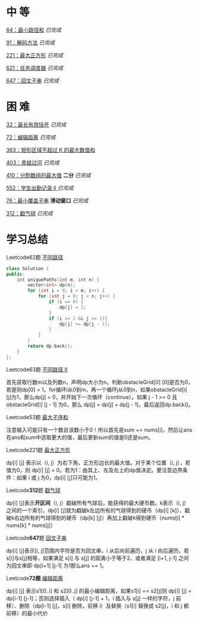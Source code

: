 # 中 等

[64：最小路径和](https://github.com/libracjj/AlgorithmQIUZHAO/blob/master/Week_04/Leetcode_64.cpp)          *已完成*          

[91：解码方法](https://github.com/libracjj/AlgorithmQIUZHAO/blob/master/Week_04/Leetcode_91.cpp)          *已完成*          

[221：最大正方形](https://github.com/libracjj/AlgorithmQIUZHAO/blob/master/Week_04/Leetcode_221.cpp)          *已完成*          

[621：任务调度器](https://github.com/libracjj/AlgorithmQIUZHAO/blob/master/Week_04/Leetcode_621.cpp)          *已完成*          

[647：回文子串](https://github.com/libracjj/AlgorithmQIUZHAO/blob/master/Week_04/Leetcode_647.cpp)          *已完成*          

# 困 难

[32：最长有效括号](https://github.com/libracjj/AlgorithmQIUZHAO/blob/master/Week_04/Leetcode_32.cpp)          *已完成*          

[72：编辑距离](https://github.com/libracjj/AlgorithmQIUZHAO/blob/master/Week_04/Leetcode_72.cpp)          *已完成*          

[363：矩形区域不超过 K 的最大数值和](https://leetcode-cn.com/problems/max-sum-of-rectangle-no-larger-than-k/)

[403：青蛙过河](https://github.com/libracjj/AlgorithmQIUZHAO/blob/master/Week_04/Leetcode_403.cpp)          *已完成*          

[410：分割数组的最大值](https://github.com/libracjj/AlgorithmQIUZHAO/blob/master/Week_04/Leetcode_410.py) **二分**                    *已完成*          

[552：学生出勤记录 II ](https://github.com/libracjj/AlgorithmQIUZHAO/blob/master/Week_04/Leetcode_552.py)          *已完成*          

[76：最小覆盖子串](https://github.com/libracjj/AlgorithmQIUZHAO/blob/master/Week_04/Leetcode_76.cpp) **滑动窗口**                    *已完成*                     

[312：戳气球](https://github.com/libracjj/AlgorithmQIUZHAO/blob/master/Week_04/Leetcode_312.cpp)          *已完成*          

# 学习总结

Leetcode62题 [不同路径](https://leetcode-cn.com/problems/unique-paths/)

```C++
class Solution {
public:
    int uniquePaths(int m, int n) {
        vector<int> dp(n);
        for (int i = 0; i < m; i++) {
            for (int j = 0; j < n; j++) {
                if (i == 0) {
                    dp[j] = 1;
                }
                if (i >= 1 && j >= 1){
                    dp[j] += dp[j - 1];
                }
            }
        }
        return dp.back();
    }
};
```

Leetcode63题 [不同路径 II](https://leetcode-cn.com/problems/unique-paths-ii/)    

首先获取行数m以及列数n，声明dp大小为n。判断obstacleGrid[0] [0]是否为0，若是则dp[0] = 1。for循环i从0到m，再一个循环j从0到n，如果obstacleGrid[i] [j]为1，那么dp[j] = 0，并开始下一次循环（continue）。如果 j - 1 >= 0 且 obstacleGrid[i] [j - 1] 为0，那么 dp[j] = dp[j] + dp[j - 1]，最后返回dp.back()。

Leetcode53题 [最大子序和](https://leetcode-cn.com/problems/maximum-subarray/)

注意输入可能只有一个数且该数小于0！所以首先是sum += nums[i]，然后让ans在ans和sum中选取更大的值，最后更新sum的值是0还是sum。

Leetcode221题 [最大正方形](https://leetcode-cn.com/problems/maximal-square/)

dp[i] [j] 表示以（i, j）为右下角，正方形边长的最大值。对于某个位置（i, j），若值为0，则 dp[i] [j] = 0。若为1：由其上、左及左上的dp值决定。要注意边界条件：如果 i 或 j 为0，dp[i] [j]只可能为1。

Leetcode**312**题 [戳气球](https://leetcode-cn.com/problems/burst-balloons/)

dp[i] [j]表示**开区间**（i, j）戳破所有气球后，能获得的最大硬币数。k表示（i, j）之间的一个索引，dp[i] [j]就为戳破k左边所有的气球得到的硬币（dp[i] [k]）、戳破k右边所有的气球得到的硬币（dp[k] [j]）再加上戳破k得到硬币（nums[i] * nums[k] * nums[j]）

Leetcode**647**题 [回文子串](https://leetcode-cn.com/problems/palindromic-substrings/)

dp[i] [j]表示[i, j]范围内字符是否为回文串，i 从后向前遍历，j 从 i 向后遍历。若s[i]与s[j]相等，如果满足 s[i] 与 s[j] 的距离小于等于2、或者满足 [i+1, j-1] 之间为回文串即 dp[i+1] [j-1] 为1那么ans += 1。

Leetcode**72题** [编辑距离](https://leetcode-cn.com/problems/edit-distance/)

dp[i] [j] 表示s1[0..i] 和 s2[0..j] 的最小编辑距离，如果s1[i] == s2[j]则 dp[i] [j] = dp[i-1] [j-1]；否则选择插入（ dp[i] [j-1] + 1，i 插入与 s[j] 一样的字符，j 前移）、删除（dp[i-1] [j]，s[i]  删除，前移 i）及替换（s1[i] 替换成 s2[j]，i 和 j 都前移）的最小代价


